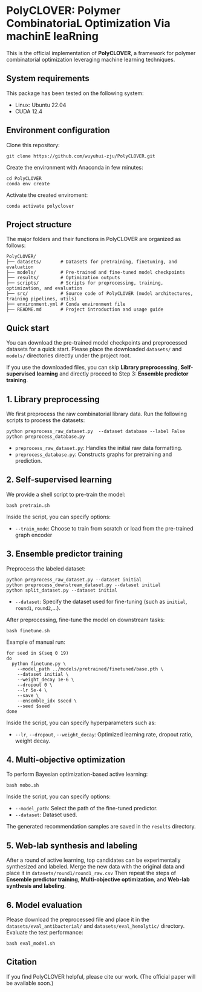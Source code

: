 # PolyCLOVER: Polymer CombinatoriaL Optimization Via machinE leaRning

This is the official implementation of **PolyCLOVER**, a framework for polymer combinatorial optimization leveraging machine learning techniques.

## System requirements
This package has been tested on the following system:
- Linux: Ubuntu 22.04
- CUDA 12.4

## Environment configuration
Clone this repository:
```
git clone https://github.com/wuyuhui-zju/PolyCLOVER.git
```
 Create the environment with Anaconda in few minutes:
```
cd PolyCLOVER
conda env create
```
Activate the created enviroment:
```
conda activate polyclover
```

## Project structure
The major folders and their functions in PolyCLOVER are organized as follows:
```
PolyCLOVER/
├── datasets/       # Datasets for pretraining, finetuning, and evaluation
├── models/         # Pre-trained and fine-tuned model checkpoints
├── results/        # Optimization outputs
├── scripts/        # Scripts for preprocessing, training, optimization, and evaluation
├── src/            # Source code of PolyCLOVER (model architectures, training pipelines, utils)
├── environment.yml # Conda environment file
├── README.md       # Project introduction and usage guide
```

## Quick start
You can download the pre-trained model checkpoints and preprocessed datasets for a quick start.
Please place the downloaded `datasets/` and `models/` directories directly under the project root.

If you use the downloaded files, you can skip **Library preprocessing**, **Self-supervised learning** and directly proceed to Step 3: **Ensemble predictor training**.


## 1. Library preprocessing
We first preprocess the raw combinatorial library data. Run the following scripts to process the datasets:
```
python preprocess_raw_dataset.py  --dataset database --label False
python preprocess_database.py
```
- `preprocess_raw_dataset.py`: Handles the initial raw data formatting.
- `preprocess_database.py`: Constructs graphs for pretraining and prediction.

## 2. Self-supervised learning
We provide a shell script to pre-train the model:
```
bash pretrain.sh
```
Inside the script, you can specify options:
- `--train_mode`: Choose to train from scratch or load from the pre-trained graph encoder

## 3. Ensemble predictor training
Preprocess the labeled dataset:
```
python preprocess_raw_dataset.py --dataset initial
python preprocess_downstream_dataset.py --dataset initial
python split_dataset.py --dataset initial
```
- `--dataset`: Specify the dataset used for fine-tuning (such as `initial`, `round1`, `round2`,...).

After preprocessing, fine-tune the model on downstream tasks:
```
bash finetune.sh
```

Example of manual run:
```
for seed in $(seq 0 19)
do
  python finetune.py \
    --model_path ../models/pretrained/finetuned/base.pth \
    --dataset initial \
    --weight_decay 1e-6 \
    --dropout 0 \
    --lr 5e-4 \
    --save \
    --ensemble_idx $seed \
    --seed $seed
done
```
Inside the script, you can specify hyperparameters such as:
- `--lr`, `--dropout`, `--weight_decay`: Optimized learning rate, dropout ratio, weight decay.

## 4. Multi-objective optimization
To perform Bayesian optimization-based active learning:
```
bash mobo.sh
```
Inside the script, you can specify options:
- `--model_path`: Select the path of the fine-tuned predictor.
- `--dataset`: Dataset used.

The generated recommendation samples are saved in the `results` directory.

## 5. Web-lab synthesis and labeling
After a round of active learning, top candidates can be experimentally synthesized and labeled.  Merge the new data with the original data and place it in `datasets/round1/round1_raw.csv`
Then repeat the steps of **Ensemble predictor training**, **Multi-objective optimization**, and **Web-lab synthesis and labeling**.

## 6. Model evaluation
Please download the preprocessed file and place it in the `datasets/eval_antibacterial/` and `datasets/eval_hemolytic/` directory.
Evaluate the test performance:
```
bash eval_model.sh
```

## Citation
If you find PolyCLOVER helpful, please cite our work. (The official paper will be available soon.)
